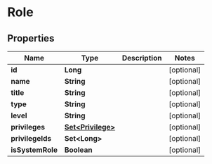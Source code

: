 

# Role


## Properties

| Name | Type | Description | Notes |
|------------ | ------------- | ------------- | -------------|
|**id** | **Long** |  |  [optional] |
|**name** | **String** |  |  [optional] |
|**title** | **String** |  |  [optional] |
|**type** | **String** |  |  [optional] |
|**level** | **String** |  |  [optional] |
|**privileges** | [**Set&lt;Privilege&gt;**](Privilege.md) |  |  [optional] |
|**privilegeIds** | **Set&lt;Long&gt;** |  |  [optional] |
|**isSystemRole** | **Boolean** |  |  [optional] |



